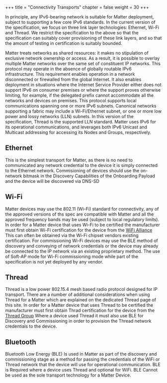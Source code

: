 +++
title = "Connectivity Transports"
chapter = false
weight = 30
+++

In principle, any IPv6-bearing network is suitable for Matter deployment, subject to supporting a few core IPv6 standards. In the current version of the specification, we focus on three link layer technologies: Ethernet, Wi-Fi and Thread. We restrict the specification to the above so that the specification can suitably cover provisioning of these link layers, and so that the amount of testing in certifica­tion is suitably bounded.

Matter treats networks as shared resources: it makes no stipulation of exclusive network owner­ship or access. As a result, it is possible to overlay multiple Matter networks over the same set of constituent IP networks.
This protocol may operate in the absence of globally routable IPv6 infrastructure. This requirement enables operation in a network disconnected or firewalled from the global Internet. It also enables deployment in situations where the Internet Service Provider either does not support IPv6 on con­sumer premises or where the support proves otherwise limiting, for example, if the delegated pre­fix cannot accommodate all the networks and devices on premises.
This protocol supports local communications spanning one or more IPv6 subnets. Canonical net­works supporting a fabric may include a Wi-Fi/Ethernet subnet, or one or more low power and lossy networks (LLN) subnets. In this version of the specification, Thread is the supported LLN standard.
Matter uses IPv6 for its operational communications, and leverages both IPv6 Unicast and Multicast addressing for accessing its Nodes and Groups, respectively.


## Ethernet

This is the simplest transport for Matter, as there is no need to communicated any network credential to the device it is simply connected to the Ethernet network.
Commisioning of devices should use the on-network bitmask in the Discovery Capabilities of the Onboarding Payload and the device will be discovered via DNS-SD

## Wi-Fi

Matter devices may use the 802.11 (Wi-Fi) standard for connectivity, any of the approved versions of ths spec are compatible with Matter and all the approved frequency bands may be used (subject to local regulatory limits).
In order for a Matter device that uses Wi-Fi to be certified the manufacturer must first obtain Wi-Fi certification for the device from the [WiFi Alliance](https://www.wi-fi.org/certification)
This can often be obtained via the Wi-Fi chipset vendors existing certification.
For commissioning Wi-Fi devices may use the BLE method of discovery and conveying of network credentials or the device may already be connected to the IP network via an existing proprietary method.
The use of Soft-AP mode for Wi-Fi commissioning mode while part of the specification is not yet deployed by any vendor.

## Thread

Thread is a low power 802.15.4 mesh based radio protocol designed for IP transport. There are a number of additional considerations when using Thread for a Matter which are explained on the dedicated Thread page of this site.
In order for a Matter device that uses Thread to be certified the manufacturer must first obtain Thrad certification for the device from the [Thread Group](https://www.threadgroup.org/What-is-Thread/Certification)
Where a device used Thread it must also use BLE for Discovery and Commissioning in order to provision the Thread network credentials to the device.

## Bluetooth

Bluetooth Low Energy (BLE) Is used in Matter as part of the discovery and commissioning stage as a method for passing the credentials of the WiFi or Thread network that the device will use for operational communication. BLE is Required where a device uses Thread and optional for WiFi.
BLE Cannot be used as the sole transport technology for a Matter Device.
